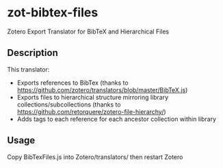 # zot-bibtex-files
Zotero Export Translator for BibTeX and Hierarchical Files

## Description
This translator:
- Exports references to BibTex (thanks to https://github.com/zotero/translators/blob/master/BibTeX.js)
- Exports files to hierarchical structure mirroring library collections/subcollections (thanks to https://github.com/retorquere/zotero-file-hierarchy/)
- Adds tags to each reference for each ancestor collection within library

## Usage
Copy BibTexFiles.js into Zotero/translators/ then restart Zotero